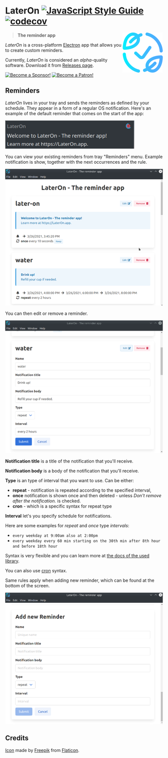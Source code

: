 # LaterOn [![JavaScript Style Guide](https://img.shields.io/badge/code%20style-standard-brightgreen.svg)](http://standardjs.com/) [![codecov](https://codecov.io/gh/hovancik/later-on/branch/master/graph/badge.svg)](https://codecov.io/gh/hovancik/later-on)

<img src="later-on.png" align="right" alt="LaterOn logo">

> **The reminder app**

*LaterOn* is a cross-platform [Electron](https://www.electronjs.org/) app that allows you to create custom reminders.

Currently, *LaterOn* is considered an *alpha*-quality software. Download it from [Releases page](https://github.com/hovancik/later-on/releases).

[![Become a Sponsor!](https://img.shields.io/static/v1?label=Sponsor&message=%E2%9D%A4&logo=GitHub&color=success)](https://github.com/sponsors/hovancik) [![Become a Patron!](https://img.shields.io/static/v1?label=Sponsor&message=%E2%9D%A4&logo=Patreon&color=success)](https://www.patreon.com/hovancik)

## Reminders

*LaterOn* lives in your tray and sends the reminders as defined by your schedule. They appear in a form of a regular OS notification. Here's an example of the default reminder that comes on the start of the app:

<img src="notification.png" alt="LaterOn notification" height="90">

You can view your existing reminders from tray "Reminders" menu. Example notification is show, together with the next occurrences and the rule.

<img src="reminders.png" alt="LaterOn">

You can then edit or remove a reminder.

<img src="edit-reminder.png" alt="LaterOn">

**Notification title** is a title of the notification that you'll receive.

**Notification body** is a body of the notification that you'll receive.

**Type** is an type of interval that you want to use. Can be either:
  - **repeat** - notification is repeated according to the specified interval,
  - **once** notification is shown once and then deleted - unless *Don't remove after the notification.* is checked.
  - **cron** - which is a specific syntax for repeat type

**Interval** let's you specify schedule for notifications.

Here are some examples for *repeat* and *once* type *intervals*:
- `every weekday at 9:00am also at 2:00pm`
- `every weekday every 60 min starting on the 30th min after 8th hour and before 18th hour`

Syntax is very flexible and you can learn more at [the docs of the used library](https://breejs.github.io/later/parsers.html#text).

You can also use [cron](https://breejs.github.io/later/parsers.html#cron) syntax.

Same rules apply when adding new reminder, which can be found at the bottom of the screen.

<img src="new-reminder.png" alt="LaterOn">


## Credits

[Icon](https://www.flaticon.com/free-icon/ecology_2768313) made by [Freepik](http://www.freepik.com/) from [Flaticon](https://www.flaticon.com/).
